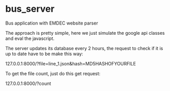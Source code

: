 bus_server
==========

Bus application with EMDEC website parser

The approach is pretty simple, here we just simulate the google api classes and eval the javascript.

The server updates its database every 2 hours, the request to check if it is up to date have to be make this way:

127.0.0.1:8000/?file=line_1.json&hash=MD5HASHOFYOURFILE

To get the file count, just do this get request:

127.0.0.1:8000/?count
